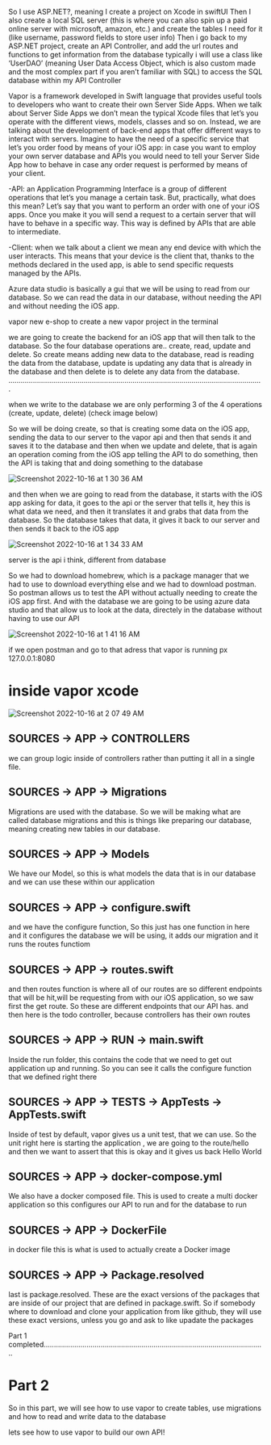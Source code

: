 
So I use ASP.NET?, meaning I create a project on Xcode in swiftUI
Then I also create a local SQL server (this is where you can also spin up a paid online server with microsoft, amazon, etc.) and create the tables I need for it (like username, password fields to store user info)
Then i go back to my ASP.NET project, create an API Controller, and add the url routes and functions to get information from the database
typically i will use a class like ‘UserDAO’ (meaning User Data Access Object, which is also custom made and the most complex part if you aren’t familiar with SQL) to access the SQL database within my API Controller


Vapor is a framework developed in Swift language that provides useful tools to developers who want to create their own Server Side Apps. When we talk about Server Side Apps we don’t mean the typical Xcode files that let’s you operate with the different views, models, classes and so on. Instead, we are talking about the development of back-end apps that offer different ways to interact with servers. Imagine to have the need of a specific service that let’s you order food by means of your iOS app: in case you want to employ your own server database and APIs you would need to tell your Server Side App how to behave in case any order request is performed by means of your client.

-API: an Application Programming Interface is a group of different operations that let’s you manage a certain task. But, practically, what does this mean? Let’s say that you want to perform an order with one of your iOS apps. Once you make it you will send a request to a certain server that will have to behave in a specific way. This way is defined by APIs that are able to intermediate.

-Client: when we talk about a client we mean any end device with which the user interacts. This means that your device is the client that, thanks to the methods declared in the used app, is able to send specific requests managed by the APIs.

Azure data studio is basically a gui that we will be using to read from our database. So we can read the data in our database, without needing the API and without needing the iOS app.

vapor new e-shop to create a new vapor project in the terminal

we are going to create the backend for an iOS app that will then talk to the database. So the four database operations are.. create, read, update and delete. So create means adding new data to the database, read is reading the data from the database, update is updating any data that is already in the database and then delete is to delete any data from the database.
.............................................................................................................................

when we write to the database we are only performing 3 of the 4 operations (create, update, delete) (check image below)

So we will be doing create, so that is creating some data on the iOS app, sending the data to our server to the vapor api and then that sends it and saves it to the database and then when we update and delete, that is again an operation coming from the iOS app telling the API to do something, then the API is taking that and doing something to the database

![Screenshot 2022-10-16 at 1 30 36 AM](https://user-images.githubusercontent.com/112722460/196010064-984e322e-3f46-49b3-bd65-8e2a5f569bba.jpg)


and then when we are going to read from the database, it starts with the iOS app asking for data, it goes to the api or the server that tells it, hey this is what data we need, and then it translates it and grabs that data from the database. So the database takes that data, it gives it back to our server and then sends it back to the iOS app

![Screenshot 2022-10-16 at 1 34 33 AM](https://user-images.githubusercontent.com/112722460/196010072-f84685da-4c33-4853-9c58-ec234c7e7bb7.jpg)

server is the api i think, different from database

So we had to download homebrew, which is a package manager that we had to use to download everything else and we had to download postman. So postman allows us to test the API without actually needing to create the iOS app first. And with the database we are going to be using azure data studio and that allow us to look at the data, directely in the database without having to use our API

![Screenshot 2022-10-16 at 1 41 16 AM](https://user-images.githubusercontent.com/112722460/196010203-a1bc81a2-59e2-4a04-b4f7-1a12f4daf217.jpg)

if we open postman and go to that adress that vapor is running px 127.0.0.1:8080

# inside vapor xcode

![Screenshot 2022-10-16 at 2 07 49 AM](https://user-images.githubusercontent.com/112722460/196010764-144a193c-3eb8-48b7-8bc9-df1bdc08da63.jpg)

## SOURCES -> APP -> CONTROLLERS
we can group logic inside of controllers rather than putting it all in a single file. 

## SOURCES -> APP -> Migrations
Migrations are used with the database. So we will be making what are called database migrations and this is things like preparing our database, meaning creating new tables in our database.

## SOURCES -> APP -> Models
We have our Model, so this is what models the data that is in our database and we can use these within our application

## SOURCES -> APP -> configure.swift
and we have the configure function, So this just has one function in here and it configures the database we will be using, it adds our migration and it runs the routes functiom

## SOURCES -> APP -> routes.swift
and then routes function is where all of our routes are so different endpoints that will be hit,will be requesting from with our iOS application, so we saw first the get route. So these are different endpoints that our API has. and then here is the todo controller, because controllers has their own routes

## SOURCES -> APP -> RUN -> main.swift
Inside the run folder, this contains the code that we need to get out application up and running. So you can see it calls the configure function that we defined right there

## SOURCES -> APP -> TESTS -> AppTests -> AppTests.swift
Inside of test by default, vapor gives us a unit test, that we can use. So the unit right here is starting the application , we are going to the route/hello and then we want to assert that this is okay and it gives us back Hello World

## SOURCES -> APP -> docker-compose.yml
We also have a docker composed file. This is used to create a multi docker application so this configures our API to run and for the database to run

## SOURCES -> APP -> DockerFile
in docker file this is what is used to actually create a Docker image 

## SOURCES -> APP -> Package.resolved
last is package.resolved. These are the exact versions of the packages that are inside of our project that are defined in package.swift. So if somebody where to download and clone your application from like github, they will use these exact versions, unless you go and ask to like upadate the packages

Part 1 completed.............................................................................................................

# Part 2

So in this part, we will see how to use vapor to create tables, use migrations and how to read and write data to the database

lets see how to use vapor to build our own API!












